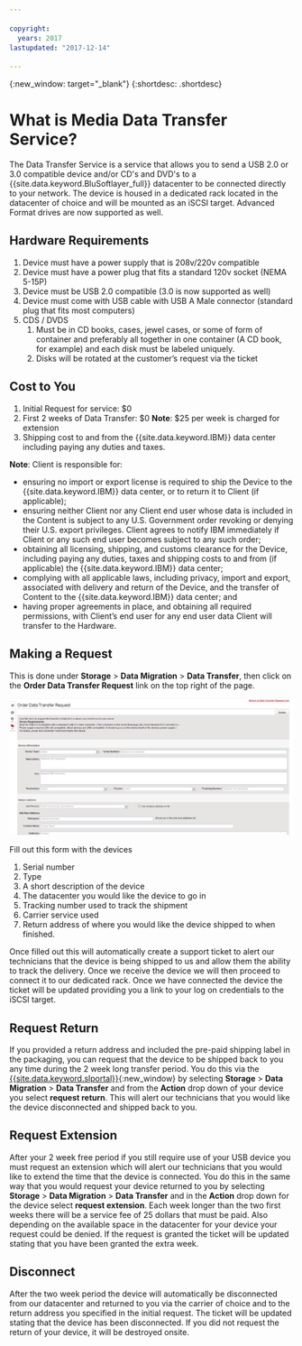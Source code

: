 ```yaml
---

copyright:
  years: 2017
lastupdated: "2017-12-14"

---
```

{:new_window: target="_blank"}
{:shortdesc: .shortdesc}

# What is Media Data Transfer Service?
 
The Data Transfer Service is a service that allows you to send a USB 2.0 or 3.0 compatible device and/or CD's and DVD's to a {{site.data.keyword.BluSoftlayer_full}} datacenter to be connected directly to your network. The device is housed in a dedicated rack located in the datacenter of choice and will be mounted as an iSCSI target. Advanced Format drives are now supported as well.

## Hardware Requirements
1.    Device must have a power supply that is 208v/220v compatible
2.    Device must have a power plug that fits a standard 120v socket (NEMA 5-15P)
3.    Device must be USB 2.0 compatible (3.0 is now supported as well)
4.    Device must come with USB cable with USB A Male connector (standard plug that fits most computers)
5.    CDS / DVDS
      1.    Must be in CD books, cases, jewel cases, or some of form of container and preferably all together in one container (A CD book, for example) and each disk must be labeled uniquely.
      2.    Disks will be rotated at the customer’s request via the ticket

## Cost to You
1.    Initial Request for service: $0
2.    First 2 weeks of Data Transfer: $0
      **Note**: $25 per week is charged for extension
3.    Shipping cost to and from the {{site.data.keyword.IBM}} data center including paying any duties and taxes.

**Note**: Client is responsible for:  
- ensuring no import or export license is required to ship the Device to the {{site.data.keyword.IBM}} data center, or to return it to Client (if applicable); 
- ensuring neither Client nor any Client end user whose data is included in the Content is subject to any U.S. Government order revoking or denying their U.S. export privileges. Client agrees to notify IBM immediately if Client or any such end user becomes subject to any such order;  
- obtaining all licensing, shipping, and customs clearance for the Device, including paying any duties, taxes and shipping costs to and from (if applicable) the {{site.data.keyword.IBM}} data center;   
- complying with all applicable laws, including privacy, import and export, associated with delivery and return of the Device, and the transfer of Content to the {{site.data.keyword.IBM}} data center; and 
- having proper agreements in place, and obtaining all required permissions, with Client’s end user for any end user data Client will transfer to the Hardware.

## Making a Request
This is done under **Storage** > **Data Migration** >  **Data Transfer**, then click on the **Order Data Transfer Request** link on the top right of the page.

![Making a Data Transfer Request](/images/DTS.png)
 

Fill out this form with the devices
1. Serial number
2. Type
3. A short description of the device
4. The datacenter you would like the device to go in
5. Tracking number used to track the shipment
6. Carrier service used
7. Return address of where you would like the device shipped to when finished.

Once filled out this will automatically create a support ticket to alert our technicians that the device is being shipped to us and allow them the ability to track the delivery.  Once we receive the device we will then proceed to connect it to our dedicated rack.  Once we have connected the device the ticket will be updated providing you a link to your log on credentials to the iSCSI target.

## Request Return
If you provided a return address and included the pre-paid shipping label in the packaging, you can request that the device to be shipped back to you any time during the 2 week long transfer period. You do this via the [{{site.data.keyword.slportal}}](https://control.softlayer.com/){:new_window} by selecting **Storage** > **Data Migration** > **Data Transfer** and from the **Action** drop down of your device you select **request return**. This will alert our technicians that you would like the device disconnected and shipped back to you.

## Request Extension
After your 2 week free period if you still require use of your USB device you must request an extension which will alert our technicians that you would like to extend the time that the device is connected.  You do this in the same way that you would request your device returned to you by selecting **Storage** > **Data Migration** > **Data Transfer** and in the **Action** drop down for the device select **request extension**.  Each week longer than the two first weeks there will be a service fee of 25 dollars that must be paid.  Also depending on the available space in the datacenter for your device your request could be denied.  If the request is granted the ticket will be updated stating that you have been granted the extra week.

## Disconnect
After the two week period the device will automatically be disconnected from our datacenter and returned to you via the carrier of choice and to the return address you specified in the initial request. The ticket will be updated stating that the device has been disconnected. If you did not request the return of your device, it will be destroyed onsite.
